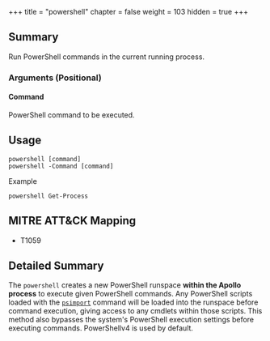 +++
title = "powershell"
chapter = false
weight = 103
hidden = true
+++

## Summary
Run PowerShell commands in the current running process.

### Arguments (Positional)
#### Command
PowerShell command to be executed.

## Usage
```
powershell [command]
powershell -Command [command]
```

Example
```
powershell Get-Process
```

## MITRE ATT&CK Mapping

- T1059

## Detailed Summary
The `powershell` creates a new PowerShell runspace **within the Apollo process** to execute given PowerShell commands. Any PowerShell scripts loaded with the [`psimport`](/agents/apollo/commands/psimport/) command will be loaded into the runspace before command execution, giving access to any cmdlets within those scripts. This method also bypasses the system's PowerShell execution settings before executing commands. PowerShellv4 is used by default.
